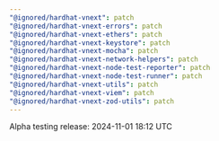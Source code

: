 ```yaml
---
"@ignored/hardhat-vnext": patch
"@ignored/hardhat-vnext-errors": patch
"@ignored/hardhat-vnext-ethers": patch
"@ignored/hardhat-vnext-keystore": patch
"@ignored/hardhat-vnext-mocha": patch
"@ignored/hardhat-vnext-network-helpers": patch
"@ignored/hardhat-vnext-node-test-reporter": patch
"@ignored/hardhat-vnext-node-test-runner": patch
"@ignored/hardhat-vnext-utils": patch
"@ignored/hardhat-vnext-viem": patch
"@ignored/hardhat-vnext-zod-utils": patch
---
```


Alpha testing release: 2024-11-01 18:12 UTC
